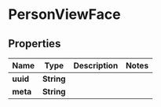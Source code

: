 # PersonViewFace

## Properties
Name | Type | Description | Notes
------------ | ------------- | ------------- | -------------
**uuid** | **String** |  | 
**meta** | **String** |  | 
